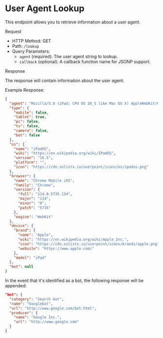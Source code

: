 # User Agent Lookup

This endpoint allows you to retrieve information about a user agent.

Request

- HTTP Method: GET
- Path: `/lookup`
- Query Parameters:
    - `agent` (required): The user agent string to lookup.
    - `callback` (optional): A callback function name for JSONP support.

Response

The response will contain information about the user agent.

Example Response:
```json
{
  "agent": "Mozilla/5.0 (iPad; CPU OS 16_5 like Mac OS X) AppleWebKit/605.1.15 (KHTML, like Gecko) CriOS/114.0.5735.124 Mobile/15E148 Safari/604.1",
  "type": {
    "mobile": false,
    "tablet": true,
    "pc": false,
    "tv": false,
    "camera": false,
    "bot": false
  },
  "os": {
    "name": "iPadOS",
    "wiki": "https://en.wikipedia.org/wiki/IPadOS",
    "version": "16.5",
    "platform": "",
    "icon": "https://cdn.volistx.io/userpoint/icons/os/ipados.png"
  },
  "browser": {
    "name": "Chrome Mobile iOS",
    "family": "Chrome",
    "version": {
      "full": "114.0.5735.124",
      "major": "114",
      "minor": "0",
      "patch": "5735"
    },
    "engine": "WebKit"
  },
  "device": {
    "brand": {
      "name": "Apple",
      "wiki": "https://en.wikipedia.org/wiki/Apple_Inc.",
      "icon": "https://cdn.volistx.io/userpoint/icons/brands/apple.png",
      "website": "https://www.apple.com/"
    },
    "model": "iPad"
  },
  "bot": null
}
```

In the event that it's identified as a bot, the following response will be appended:

```json
"bot": {
  "category": "Search bot",
  "name": "Googlebot",
  "url": "http://www.google.com/bot.html",
  "producer": {
    "name": "Google Inc.",
    "url": "http://www.google.com"
  }
}
```
